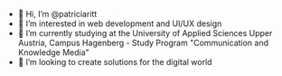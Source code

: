 - 👋 Hi, I’m @patriciaritt
- 👀 I’m interested in web development and UI/UX design
- 🌱 I’m currently studying at the University of Applied Sciences Upper Austria, Campus Hagenberg - Study Program "Communication and Knowledge Media"
- 💞️ I’m looking to create solutions for the digital world

<!---
patriciaritt/patriciaritt is a ✨ special ✨ repository because its `README.md` (this file) appears on your GitHub profile.
You can click the Preview link to take a look at your changes.
--->
